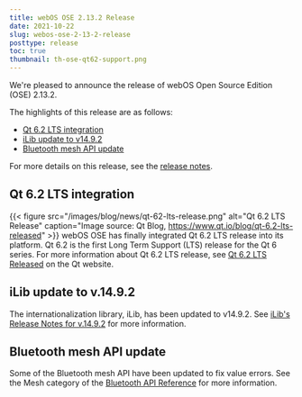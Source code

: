 ```yaml
---
title: webOS OSE 2.13.2 Release
date: 2021-10-22
slug: webos-ose-2-13-2-release
posttype: release
toc: true
thumbnail: th-ose-qt62-support.png
---
```


We're pleased to announce the release of webOS Open Source Edition (OSE) 2.13.2.

The highlights of this release are as follows:

- [Qt 6.2 LTS integration](#qt-6-2-lts-integration)
- [iLib update to v14.9.2](#ilib-update-to-v-14-9-2)
- [Bluetooth mesh API update](#bluetooth-mesh-api-update)

For more details on this release, see the [release notes](/about/release-notes/webos-ose-2-13-2-release-notes).

## Qt 6.2 LTS integration
{{< figure src="/images/blog/news/qt-62-lts-release.png" alt="Qt 6.2 LTS Release" caption="Image source: Qt Blog, https://www.qt.io/blog/qt-6.2-lts-released" >}}
webOS OSE has finally integrated Qt 6.2 LTS release into its platform. Qt 6.2 is the first Long Term Support (LTS) release for the Qt 6 series. For more information about Qt 6.2 LTS release, see [Qt 6.2 LTS Released](https://www.qt.io/blog/qt-6.2-lts-released) on the Qt website.

## iLib update to v.14.9.2
The internationalization library, iLib, has been updated to v14.9.2. See [iLib's Release Notes for v.14.9.2](https://github.com/iLib-js/iLib/releases/tag/v14.9.2) for more information.

## Bluetooth mesh API update
Some of the Bluetooth mesh API have been updated to fix value errors. See the Mesh category of the [Bluetooth API Reference](https://www.webosose.org/docs/reference/ls2-api/com-webos-service-bluetooth2/) for more information.

